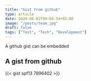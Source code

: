 ```yaml
---
title: "Gist from github"
type: article
date: 2020-06-02T09:04:54+02:00
image: "/posts/team.jpg"
draft: false
tags: ["Test", "Tech", "Development"]
---
```


A github gist can be embedded

## A gist from github

{{< gist spf13 7896402 >}}
